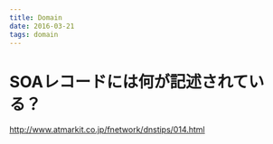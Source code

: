 ```yaml
---
title: Domain
date: 2016-03-21
tags: domain
---
```



# SOAレコードには何が記述されている？

<http://www.atmarkit.co.jp/fnetwork/dnstips/014.html>


